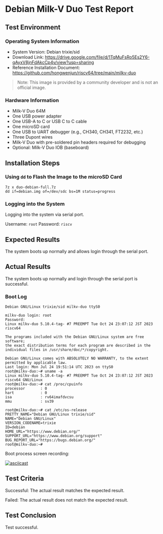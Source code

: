 # Debian Milk-V Duo Test Report

## Test Environment

### Operating System Information

- System Version: Debian trixie/sid
- Download Link: https://drive.google.com/file/d/1TqMuFsRo5Es2Y6-qAyxV8jnFdAkcCp4v/view?usp=sharing
- Reference Installation Document: https://github.com/hongwenjun/riscv64/tree/main/milkv-duo

> Note: This image is provided by a community developer and is not an official image.

### Hardware Information

- Milk-V Duo 64M
- One USB power adapter
- One USB-A to C or USB C to C cable
- One microSD card
- One USB to UART debugger (e.g., CH340, CH341, FT2232, etc.)
- Three Dupont wires
- Milk-V Duo with pre-soldered pin headers required for debugging
- Optional: Milk-V Duo IOB (baseboard)

## Installation Steps

### Using `dd` to Flash the Image to the microSD Card

```shell
7z x duo-debian-full.7z
dd if=debian.img of=/dev/sdc bs=1M status=progress
```

### Logging into the System

Logging into the system via serial port.

Username: `root`
Password: `riscv`

## Expected Results

The system boots up normally and allows login through the serial port.

## Actual Results

The system boots up normally and login through the serial port is successful.

### Boot Log

```log
Debian GNU/Linux trixie/sid milkv-duo ttyS0

milkv-duo login: root
Password: 
Linux milkv-duo 5.10.4-tag- #7 PREEMPT Tue Oct 24 23:07:12 JST 2023 riscv64

The programs included with the Debian GNU/Linux system are free software;
the exact distribution terms for each program are described in the
individual files in /usr/share/doc/*/copyright.

Debian GNU/Linux comes with ABSOLUTELY NO WARRANTY, to the extent
permitted by applicable law.
Last login: Mon Jul 24 19:51:14 UTC 2023 on ttyS0
root@milkv-duo:~# uname -a
Linux milkv-duo 5.10.4-tag- #7 PREEMPT Tue Oct 24 23:07:12 JST 2023 riscv64 GNU/Linux
root@milkv-duo:~# cat /proc/cpuinfo 
processor       : 0
hart            : 0
isa             : rv64imafdvcsu
mmu             : sv39

root@milkv-duo:~# cat /etc/os-release 
PRETTY_NAME="Debian GNU/Linux trixie/sid"
NAME="Debian GNU/Linux"
VERSION_CODENAME=trixie
ID=debian
HOME_URL="https://www.debian.org/"
SUPPORT_URL="https://www.debian.org/support"
BUG_REPORT_URL="https://bugs.debian.org/"
root@milkv-duo:~# 
```

Boot process screen recording:

[![asciicast](https://asciinema.org/a/oOEaHElWFYEJMCmsOkqDZfbEv.svg)](https://asciinema.org/a/oOEaHElWFYEJMCmsOkqDZfbEv)

## Test Criteria

Successful: The actual result matches the expected result.

Failed: The actual result does not match the expected result.

## Test Conclusion

Test successful.

